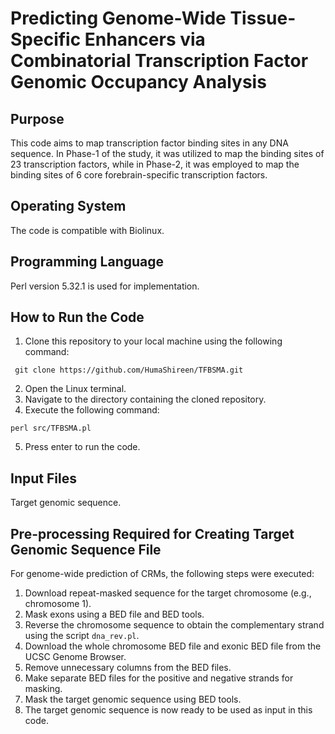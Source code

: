 # Predicting Genome-Wide Tissue-Specific Enhancers via Combinatorial Transcription Factor Genomic Occupancy Analysis

## Purpose
This code aims to map transcription factor binding sites in any DNA sequence. In Phase-1 of the study, it was utilized to map the binding sites of 23 transcription factors, while in Phase-2, it was employed to map the binding sites of 6 core forebrain-specific transcription factors.

## Operating System
The code is compatible with Biolinux.

## Programming Language
Perl version 5.32.1 is used for implementation.

## How to Run the Code
1. Clone this repository to your local machine using the following command:
```
 git clone https://github.com/HumaShireen/TFBSMA.git

```

2. Open the Linux terminal.
3. Navigate to the directory containing the cloned repository.
4. Execute the following command: 
```
perl src/TFBSMA.pl
```
5. Press enter to run the code.

## Input Files
Target genomic sequence.

## Pre-processing Required for Creating Target Genomic Sequence File
For genome-wide prediction of CRMs, the following steps were executed:

1. Download repeat-masked sequence for the target chromosome (e.g., chromosome 1).
2. Mask exons using a BED file and BED tools.
3. Reverse the chromosome sequence to obtain the complementary strand using the script `dna_rev.pl`.
4. Download the whole chromosome BED file and exonic BED file from the UCSC Genome Browser.
5. Remove unnecessary columns from the BED files.
6. Make separate BED files for the positive and negative strands for masking.
7. Mask the target genomic sequence using BED tools.
8. The target genomic sequence is now ready to be used as input in this code.

